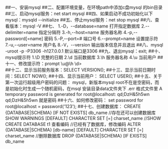 ##一、安装mysql
##二、配置环境变量，在环境path中添加c盘mysql 的bin目录
##三、启动mysql服务：net start mysql
##四、如果启动不成功初始化以下mysql：mysqld --initialize
##五、停止mysql服务：net stop mysql
##六、查看版本：mysql -V
##七、
    1.-D，--database=name    打开指定数据库
    2.--delimiter=name       指定分隔符
    3.-h,--host=name         服务器名称
    4.-p,--password[=name]   密码
    5.-P,--port=#            端口号
    6.--prompt=name          设置提示符
    7.-u,--user=name         用户名
    8.-V，--version          输出版本信息并且退出
##八、mysql -uroot -p -P3306 -h127.0.0.1  默认端口是3306
##九、退出mysql：exit;
##十、mysql提示符
    1.\D   完整的日期
    2.\d   当前数据库
    3.\h   服务器名称
    4.\u   当前用户
##十一、修改提示符：prompt \u@\h \d>   
##十二、显示当前服务版本：SELECT VERSION();
##十三、显示当前日期时间：SELECT NOW();
##十四、显示当前用户：    SELECT USER();
##十五、关于第一次运行超级用户密码的问题：
		   mysql，新版本mysql root不在是空密码，而是初始化时生成一个随机密码，在msql
		   安装目录data文件夹下 .err 格式文件里 
           A temporary password is generated for root@localhost: qd;DzH&5h5wn  
           qd;DzH&5h5wn 就是密码
##十六、如何修改密码：
           set password for root@localhost = password('123');
##十七、创建数据库：
           CREATE {DATABASE|SCHEMA}  [IF NOT EXISTS]  db_name  //存在还可以创建数据库 SHOW WARNINGS
           [DEFAULT] CHARACTER SET [=] charset_name            //SHOW CREATE DATABASE t1 查看编码 
           //已经有了数据库，修改编码
           ALTER  {DATABASE|SCHEMA} [db-name]
           [DEFAULT] CHARACTER SET [=] charset_name
           //删除数据库
           DROP {DATABASE|SCHEMA} [IF EXISTS] db_name